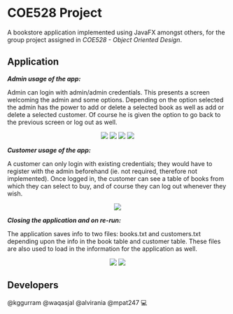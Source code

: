 # COE528 Project

A bookstore application implemented using JavaFX amongst others, for the group project assigned in *COE528 - Object Oriented Design*.

## Application

***Admin usage of the app:***    

Admin can login with admin/admin credentials. This presents a screen welcoming the admin and some options. Depending on the option selected the admin has the power to add or delete a selected book as well as add or delete a selected customer. Of course he is given the option to go back to the previous screen or log out as well.

<p align="center">
  <img src="https://github.com/kggurram/COE528-Project/blob/main/pictures/admin-login.PNG" />
  <img src="https://github.com/kggurram/COE528-Project/blob/main/pictures/admin-screen.PNG" />
  <img src="https://github.com/kggurram/COE528-Project/blob/main/pictures/admin-booktable.PNG" />
  <img src="https://github.com/kggurram/COE528-Project/blob/main/pictures/admin-customers.PNG" />
</p>


***Customer usage of the app:***

A customer can only login with existing credentials; they would have to register with the admin beforehand (ie. not required, therefore not implemented). Once logged in, the customer can see a table of books from which they can select to buy, and of course they can log out whenever they wish.

<p align="center">
  <img src="https://github.com/kggurram/COE528-Project/blob/main/pictures/customer-screen.PNG" />
</p>

***Closing the application and on re-run:***

The application saves info to two files: books.txt and customers.txt depending upon the info in the book table and customer table. These files are also used to load in the information for the application as well.

<p align="center">
  <img src="https://github.com/kggurram/COE528-Project/blob/main/pictures/customers-file.PNG" />
  <img src="https://github.com/kggurram/COE528-Project/blob/main/pictures/books-file.PNG" />
</p>

## Developers

@kggurram @waqasjal @alvirania @mpat247 :computer:
